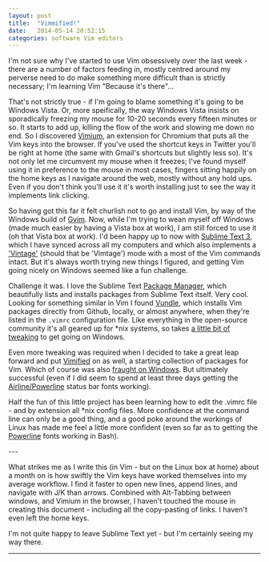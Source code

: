 ```yaml
---
layout: post
title:  "Vimmified!"
date:   2014-05-14 20:52:15
categories: software Vim editors
---
```


I'm not sure why I've started to use Vim obsessively over the last week - there
are a number of factors feeding in, mostly centred around my perverse need to
do make something more difficult than is strictly necessary; I'm learning Vim
"Because it's there"...

That's not strictly true - if I'm going to blame something it's going to be
Windows Vista. Or, more speifically, the way Windows Vista insists on
sporadically freezing my mouse for 10-20 seconds every fifteen minutes or so.
It starts to add up, killing the flow of the work and slowing me down no end.
So I discovered [Vimium][Vimium], an extension for Chromium that puts all the
Vim keys into the browser. If you've used the shortcut keys in Twitter you'll
be right at home (the same with Gmail's shortcuts but slightly less so). It's
not only let me circumvent my mouse when it freezes; I've found myself using it
in preference to the mouse in most cases, fingers sitting happily on the home
keys as I navigate around the web, mostly without any hold ups. Even if you
don't think you'll use it it's worth installing just to see the way it implements
link clicking.

So having got this far it felt churlish not to go and install Vim, by way of
the Windows build of [Gvim][Gvim]. Now, while I'm trying to wean myself off
Windows (made much easier by having a Vista box at work), I am still forced to
use it (oh that Vista box at work). I'd been happy up to now with [Sublime Text
3][ST3], which I have synced across all my computers and which also implements
a ['Vintage'][ST3Vim] (should that be 'Vimtage') mode with a most of the Vim
commands intact. But it's always worth trying new things I figured, and getting
Vim going nicely on Windows seemed like a fun challenge.

Challenge it was. I love the Sublime Text [Package Manager][STPM], which
beautifully lists and installs packages from Sublime Text itself. Very cool.
Looking for something similar in Vim I found [Vundle][Vundle], which installs
Vim packages directly from Github, locally, or almost anywhere, when they're
listed in the `.vimrc` configuration file. Like everything in the open-source
community it's all geared up for \*nix systems, so takes [a little bit of
tweaking][VundleWin] to get going on Windows.

Even more tweaking was required when I decided to take a great leap forward and
put [Vimified][Vimified] on as well, a starting collection of packages for Vim.
Which of course was also [fraught on Windows][VimifiedWin]. But ultimately
successful (even if I did seem to spend at least three days getting the
[Airline/Powerline][Airline] status bar fonts working).

Half the fun of this little project has been learning how to edit the .vimrc
file - and by extension all \*nix config files. More confidence at the command
line can only be a good thing, and a good poke around the workings of Linux has
made me feel a little more confident (even so far as to getting the
[Powerline][Powerline] fonts working in Bash).

\-\-\-

What strikes me as I write this (in Vim - but on the Linux box at home) about
a month on is how swiftly the Vim keys have worked themselves into my average workflow. I find it
faster to open new lines, append lines, and navigate with J/K than arrows.
Combined with Alt-Tabbing between windows, and Vimium in the browser, I haven't
touched the mouse in creating this document - including all the copy-pasting of
links. I haven't even left the home keys.

I'm not quite happy to leave Sublime Text yet - but I'm certainly seeing my way
there.

---

[STPM]: https://sublime.wbond.net/
[Gvim]: http://www.vim.org/download.php
[ST3]: http://www.sublimetext.com/3
[ST3Vim]: http://www.sublimetext.com/docs/3/vintage.html
[VundleWin]: https://github.com/gmarik/Vundle.vim/wiki/Vundle-for-Windows
[Vundle]: https://github.com/gmarik/Vundle.vim/wiki/Vundle-for-Windows
[Vimified]: https://github.com/zaiste/vimified
[VimifiedWin]: http://kaszkowiak.eu/windows-vimified/
[Vimium]: http://kaszkowiak.eu/windows-vimified/
[Airline]: https://github.com/bling/vim-airline
[Powerline]: https://github.com/Lokaltog/powerline
